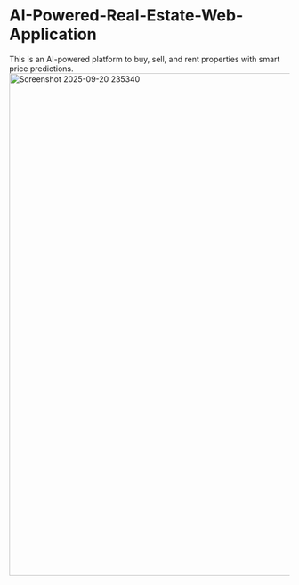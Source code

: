 # AI-Powered-Real-Estate-Web-Application
This is an AI-powered platform to buy, sell, and rent properties with smart price predictions.
<img width="1898" height="903" alt="Screenshot 2025-09-20 235340" src="https://github.com/user-attachments/assets/f00c4477-30e0-4ca1-8667-64ce1b27f746" />

